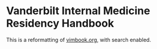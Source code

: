 # Vanderbilt Internal Medicine Residency Handbook

This is a reformatting of 
[vimbook.org](https://medsites.vumc.org/commodorecompendium/introduction), 
with search enabled.
